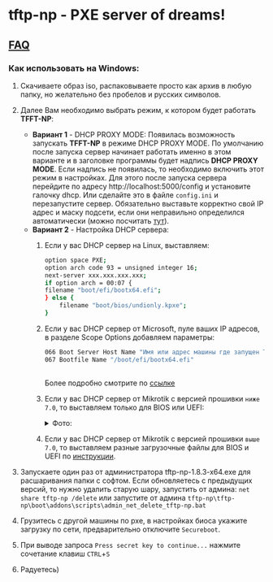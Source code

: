 # tftp-np - PXE server of dreams!  
## [FAQ](./docs/faq-list.md)
 
### Как использовать на Windows:

1. Скачиваете образ iso, распаковываете просто как архив в любую папку, но желательно без пробелов и русских символов.
2. Далее Вам необходимо выбрать режим, к котором будет работать **TFFT-NP**:
    * **Вариант 1** - DHCP PROXY MODE:
    Появилась возможность запускать **TFFT-NP** в режиме DHCP PROXY MODE. По умолчанию после запуска сервер начинает работать именно в этом варианте и в заголовке программы будет надпись **DHCP PROXY MODE**. Если надпись не появилась, то необходимо  включить этот режим в настройках. Для этого после запуска сервера перейдите по адресу http://localhost:5000/config и установите галочку dhcp. Или сделайте это в файле `config.ini` и перезапустите сервер. Обязательно выставьте корректно свой IP адрес и маску подсети, если они неправильно определился автоматически (можно посчитать [тут](https://ip-calculator.ru/)).
    * **Вариант 2** - Настройка DHCP сервера:  
	    1. Если у вас DHCP сервер на Linux, выставляем:
     	    ```bash
		    option space PXE;
		    option arch code 93 = unsigned integer 16;
		    next-server xxx.xxx.xxx.xxx;
		    if option arch = 00:07 {
		    filename "boot/efi/bootx64.efi";
		    } else {
			    filename "boot/bios/undionly.kpxe";
		    }
		    ```
	
	    2. Если у вас DHCP сервер от Microsoft, пуле ваших IP адресов, в разделе Scope Options добавляем параметры:
            ```bash
	        066 Boot Server Host Name "Имя или адрес машины где запущен TFTP-NP, например 192.168.0.2"
	        067 Bootfile Name "/boot/efi/bootx64.efi"
	    
            ```

           Более подробно смотрите по [ссылке](https://wtware.ru/win/dhcp2012config.html) 

      3. Если у вас DHCP сервер от Mikrotik с версией прошивки `ниже 7.0`, то выставляем только для BIOS или UEFI:
          <details>
          <summary>Фото:</summary>
          <img src="https://github.com/leruetkins/tftp-np-light/assets/15270519/026734c3-4a92-453a-ae2d-2c2d8b046961">
          </details>

      4. Если у вас DHCP сервер от Mikrotik с версией прошивки `выше 7.0`, то выставляем разные загрузочные файлы для BIOS и UEFI по [инструкции](./docs/config_mikrotik.md).
     

2. Запускаете один раз от администратора tftp-np-1.8.3-x64.exe для расшаривания папки с софтом. Если обновляетесь с предыдущих версий, то нужно удалить старую шару, запустить от админа: `net share tftp-np /delete` или запустите от админа `tftp-np\tftp-np\boot\addons\scripts\admin_net_delete_tftp-np.bat`
3. Грузитесь с другой машины по pxe, в настройках биоса укажите загрузку по сети, предварительно отключите `Secureboot`.
4. При выводе запроса `Press secret key to continue...` нажмите сочетание клавиш `CTRL`+`S`
5. Радуетесь)
